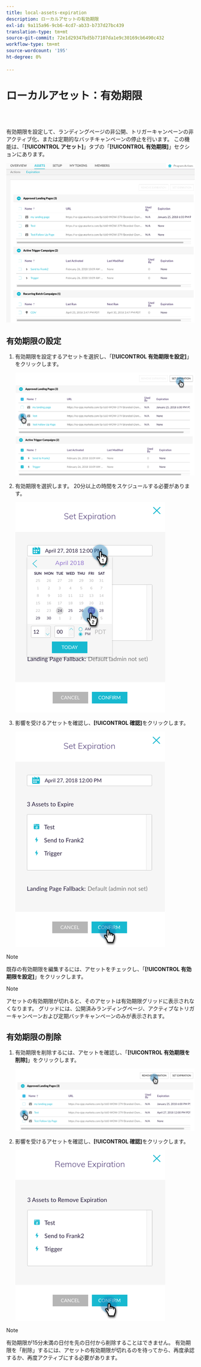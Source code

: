```yaml
---
title: local-assets-expiration
description: ローカルアセットの有効期限
exl-id: 9a115a96-9cb6-4cd7-ab33-b737d27bc439
translation-type: tm+mt
source-git-commit: 72e1d29347bd5b77107da1e9c30169cb6490c432
workflow-type: tm+mt
source-wordcount: '195'
ht-degree: 0%

---
```


# ローカルアセット：有効期限

<br> 

有効期限を設定して、ランディングページの非公開、トリガーキャンペーンの非アクティブ化、または定期的なバッチキャンペーンの停止を行います。 この機能は、「**[!UICONTROL アセット]**」タブの「**[!UICONTROL 有効期限]**」セクションにあります。

![イメージ1](/help/sky/assets/programs/local-assets-expiration/local-assets-expiration-1.png)

## 有効期限の設定

1. 有効期限を設定するアセットを選択し、「**[!UICONTROL 有効期限を設定]**」をクリックします。

   ![イメージ2](/help/sky/assets/programs/local-assets-expiration/local-assets-expiration-2.png)

1. 有効期限を選択します。 20分以上の時間をスケジュールする必要があります。

   ![イメージ3](/help/sky/assets/programs/local-assets-expiration/local-assets-expiration-3.png)

1. 影響を受けるアセットを確認し、**[!UICONTROL 確認]**&#x200B;をクリックします。

   ![画像4](/help/sky/assets/programs/local-assets-expiration/local-assets-expiration-4.png)

>[!NOTE]
>
>既存の有効期限を編集するには、アセットをチェックし、「**[!UICONTROL 有効期限を設定]**」をクリックします。

>[!NOTE]
>
>アセットの有効期限が切れると、そのアセットは有効期限グリッドに表示されなくなります。 グリッドには、公開済みランディングページ、アクティブなトリガーキャンペーンおよび定期バッチキャンペーンのみが表示されます。

## 有効期限の削除

1. 有効期限を削除するには、アセットを確認し、「**[!UICONTROL 有効期限を削除]**」をクリックします。

   ![画像5](/help/sky/assets/programs/local-assets-expiration/local-assets-expiration-5.png)

1. 影響を受けるアセットを確認し、**[!UICONTROL 確認]**&#x200B;をクリックします。

   ![画像6](/help/sky/assets/programs/local-assets-expiration/local-assets-expiration-6.png)

>[!NOTE]
>
>有効期限が15分未満の日付を先の日付から削除することはできません。 有効期限を「削除」するには、アセットの有効期限が切れるのを待ってから、再度承認するか、再度アクティブにする必要があります。
